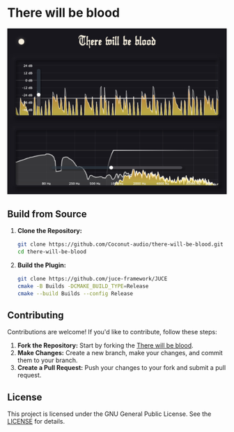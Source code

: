 # There will be blood

![There will be blood](Screenshot.png)

## Build from Source
1. **Clone the Repository:**
   ```bash
   git clone https://github.com/Coconut-audio/there-will-be-blood.git
   cd there-will-be-blood
   ```
3. **Build the Plugin:**
   ```bash
   git clone https://github.com/juce-framework/JUCE
   cmake -B Builds -DCMAKE_BUILD_TYPE=Release
   cmake --build Builds --config Release
   ```

## Contributing
Contributions are welcome! If you'd like to contribute, follow these steps:
1. **Fork the Repository:** Start by forking the [There will be blood](https://github.com/Coconut-audio/there-will-be-blood).
2. **Make Changes:** Create a new branch, make your changes, and commit them to your branch.
3. **Create a Pull Request:** Push your changes to your fork and submit a pull request.

## License
This project is licensed under the GNU General Public License. See the [LICENSE](https://github.com/Coconut-audio/there-will-be-blood/blob/main/LICENSE) for details.
